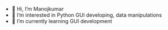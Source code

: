 - 👋 Hi, I’m Manojkumar
- 👀 I’m interested in Python GUI developing, data manipulations
- 🌱 I’m currently learning GUI development

<!---
manojkumar-jeopard/manojkumar-jeopard is a ✨ special ✨ repository because its `README.md` (this file) appears on your GitHub profile.
You can click the Preview link to take a look at your changes.
--->
